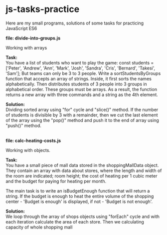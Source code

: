 # js-tasks-practice
Here are my small programs, solutions of some tasks for practicing JavaScript ES6


<b>file: divide-into-groups.js</b> 

Working with arrays

<b>Task:</b><br>
You have a list of students who want to play the game:
const students = ['Peter', 'Andrew', 'Ann', 'Mark', 'Josh', 'Sandra', 'Cris', 'Bernard', 'Takesi', 'Sam'];
But teams can only be 3 to 3 people. Write a sortStudentsByGroups function that accepts an array of strings.
Inside, it first sorts the names alphabetically. Then distributes students of 3 people into 3 groups in 
alphabetical order. These groups must be arrays. 
As a result, the function returns a new array with three 
commands and a string as the 4th element.

<b>Solution:</b> <br>
Dividing sorted array using "for" cycle and "slice()" method. If the number of students is divisible by 3 with 
a remainder, then we cut the last element of the array using the "pop()" method and push it to the end of array 
using "push()" method.
<br><br>

<b>file: calc-heating-costs.js</b>

Working with objects.

<b>Task:</b> <br>
You have a small piece of mall data stored in the shoppingMallData object. They contain an array with data 
about stores, where the length and width of the room are indicated; room height; the cost of heating per 1 
cubic meter and the budget for paying for heating per month.

The main task is to write an isBudgetEnough function that will return a string. If the budget is enough to 
heat the entire volume of the shopping center - 'Budget is enough' is displayed, if not - 'Budget is not enough'. 

<b>Solution:</b> <br>
We loop through the array of shops objects using "forEach" cycle and with each iteration calculate the area of each store.
Then we calculating capacity of whole shopping mall 
